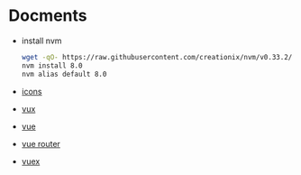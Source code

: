 # Docments

- install nvm

  ```bash
  wget -qO- https://raw.githubusercontent.com/creationix/nvm/v0.33.2/install.sh | zsh
  nvm install 8.0
  nvm alias default 8.0
  ```

- [icons](http://ionicons.com/)

- [vux](https://vux.li)
- [vue](https://vuejs.org/v2/guide/)
- [vue router](https://router.vuejs.org/en/)
- [vuex](https://vuex.vuejs.org/en/)

